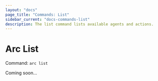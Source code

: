 ```yaml
---
layout: "docs"
page_title: "Commands: List"
sidebar_current: "docs-commands-list"
description: The list command lists available agents and actions.
---
```


# Arc List

Command: `arc list`

Coming soon...